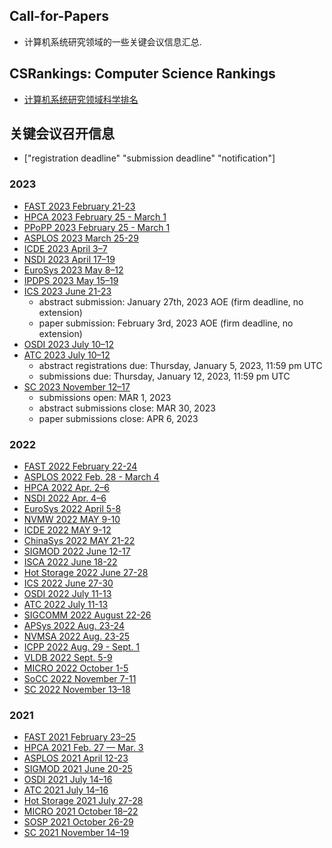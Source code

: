 ## Call-for-Papers
- 计算机系统研究领域的一些关键会议信息汇总.

## CSRankings: Computer Science Rankings
- [计算机系统研究领域科学排名](http://csrankings.org/#/fromyear/2011/toyear/2022/index?comm&ops&world)

## 关键会议召开信息
* ["registration deadline" "submission deadline" "notification"]

### 2023
- [FAST 2023 February 21-23](https://www.usenix.org/conference/fast23)
- [HPCA 2023 February 25 - March 1](https://hpca-conf.org/2023/)
- [PPoPP 2023 February 25 - March 1](https://conf.researchr.org/home/PPoPP-2023)
- [ASPLOS 2023 March 25-29](https://asplos-conference.org/2023/)
- [ICDE 2023 April 3–7](https://icde2023.ics.uci.edu/)
- [NSDI 2023 April 17–19](https://www.usenix.org/conference/nsdi23)
- [EuroSys 2023 May 8–12](https://2023.eurosys.org/)
- [IPDPS 2023 May 15–19](https://www.ipdps.org/ipdps2023/2023-call-for-papers.html)
- [ICS 2023 June 21-23](https://nschiele.github.io/ICS2023/)
    - abstract submission: January 27th, 2023 AOE (firm deadline, no extension)
    - paper submission: February 3rd, 2023 AOE (firm deadline, no extension)
- [OSDI 2023 July 10–12](https://www.usenix.org/conference/osdi23)
- [ATC 2023 July 10–12](https://www.usenix.org/conference/atc23)
    - abstract registrations due: Thursday, January 5, 2023, 11:59 pm UTC
    - submissions due: Thursday, January 12, 2023, 11:59 pm UTC
- [SC 2023 November 12–17](https://sc23.supercomputing.org/)
    - submissions open: MAR 1, 2023
    - abstract submissions close: MAR 30, 2023
    - paper submissions close: APR 6, 2023

### 2022
- [FAST 2022 February 22-24](https://www.usenix.org/conference/fast22)
- [ASPLOS 2022 Feb. 28 - March 4](https://asplos-conference.org/2022/)
- [HPCA 2022 Apr. 2–6](https://hpca-conf.org/2022/)
- [NSDI 2022 Apr. 4–6](https://www.usenix.org/conference/nsdi22)
- [EuroSys 2022 April 5-8](https://2022.eurosys.org/)
- [NVMW 2022 MAY 9-10](http://nvmw.ucsd.edu/)
- [ICDE 2022 MAY 9-12](https://icde2022.ieeecomputer.my/)
- [ChinaSys 2022 MAY 21-22](https://xxxy.gufe.edu.cn/chinasys22/index.html)
- [SIGMOD 2022 June 12-17](https://2022.sigmod.org/)
- [ISCA 2022 June 18-22](https://iscaconf.org/isca2022/)
- [Hot Storage 2022 June 27-28](https://www.hotstorage.org/2022/)
- [ICS 2022 June 27-30](https://ics2022.github.io/)
- [OSDI 2022 July 11-13](https://www.usenix.org/conference/osdi22)
- [ATC 2022 July 11-13](https://www.usenix.org/conference/atc22)
- [SIGCOMM 2022 August 22-26](https://conferences.sigcomm.org/sigcomm/2022/)
- [APSys 2022 Aug. 23-24](https://apsys2022.comp.nus.edu.sg/)
- [NVMSA 2022 Aug. 23-25](https://nvmsa2022.github.io/index.html)
- [ICPP 2022 Aug. 29 - Sept. 1](https://icpp22.gitlabpages.inria.fr/)
- [VLDB 2022 Sept. 5-9](https://vldb.org/2022/)
- [MICRO 2022 October 1-5](https://www.microarch.org/micro55/)
- [SoCC 2022 November 7-11](https://acmsocc.org/2022/)
- [SC 2022 November 13–18](https://sc22.supercomputing.org/)

### 2021
- [FAST 2021 February 23–25](https://www.usenix.org/conference/fast21)
- [HPCA 2021 Feb. 27 — Mar. 3](https://hpca-conf.org/2021/)
- [ASPLOS 2021 April 12-23](https://asplos-conference.org/2021/index.html)
- [SIGMOD 2021 June 20-25](https://2021.sigmod.org/)
- [OSDI 2021 July 14–16](https://www.usenix.org/conference/osdi21)
- [ATC 2021 July 14–16](https://www.usenix.org/conference/atc21)
- [Hot Storage 2021 July 27-28](https://www.hotstorage.org/2021/)
- [MICRO 2021 October 18–22](https://www.microarch.org/micro54/)
- [SOSP 2021 October 26-29](https://sosp2021.mpi-sws.org/)
- [SC 2021 November 14–19](https://sc21.supercomputing.org/)